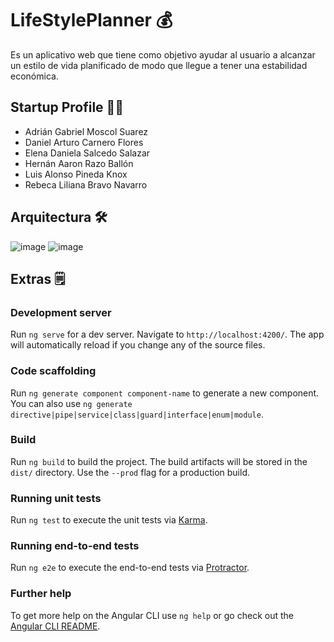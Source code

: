 # LifeStylePlanner 💰

Es un aplicativo web que tiene como objetivo ayudar al usuario a alcanzar un estilo de vida planificado de modo que llegue a tener una estabilidad económica.

## Startup Profile 🧑‍💻
* Adrián Gabriel Moscol Suarez
* Daniel Arturo Carnero Flores
* Elena Daniela Salcedo Salazar 
* Hernán Aaron Razo Ballón
* Luis Alonso Pineda Knox
* Rebeca Liliana Bravo Navarro

## Arquitectura 🛠️
![image](https://user-images.githubusercontent.com/63934328/121837212-a6c6ac00-cc9a-11eb-9ea4-7865f7c415ef.png)
![image](https://user-images.githubusercontent.com/35857164/121840170-5272fa80-cca1-11eb-971c-af2dcec1edf2.png)



## Extras 🗒️

### Development server

Run `ng serve` for a dev server. Navigate to `http://localhost:4200/`. The app will automatically reload if you change any of the source files.

### Code scaffolding

Run `ng generate component component-name` to generate a new component. You can also use `ng generate directive|pipe|service|class|guard|interface|enum|module`.

### Build

Run `ng build` to build the project. The build artifacts will be stored in the `dist/` directory. Use the `--prod` flag for a production build.

### Running unit tests

Run `ng test` to execute the unit tests via [Karma](https://karma-runner.github.io).

### Running end-to-end tests

Run `ng e2e` to execute the end-to-end tests via [Protractor](http://www.protractortest.org/).

### Further help

To get more help on the Angular CLI use `ng help` or go check out the [Angular CLI README](https://github.com/angular/angular-cli/blob/master/README.md).
